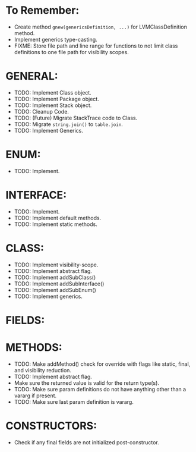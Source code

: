 # To Remember:
- Create method `gnew(genericsDefinition, ...)` for LVMClassDefinition method.
- Implement generics type-casting.
- FIXME: Store file path and line range for functions to not limit class definitions to one file path for visibility scopes.

# GENERAL:
- TODO: Implement Class object.
- TODO: Implement Package object.
- TODO: Implement Stack object.
- TODO: Cleanup Code.
- TODO: (Future) Migrate StackTrace code to Class.
- TODO: Migrate `string.join()` to `table.join`.
- TODO: Implement Generics.

# ENUM:
- TODO: Implement.

# INTERFACE:
- TODO: Implement.
- TODO: Implement default methods.
- TODO: Implement static methods.

# CLASS:
- TODO: Implement visibility-scope.
- TODO: Implement abstract flag.
- TODO: Implement addSubClass()
- TODO: Implement addSubInterface()
- TODO: Implement addSubEnum()
- TODO: Implement generics.

# FIELDS:

# METHODS:
- TODO: Make addMethod() check for override with flags like static, final, and visibility reduction.
- TODO: Implement abstract flag.
- Make sure the returned value is valid for the return type(s).
- TODO: Make sure param definitions do not have anything other than a vararg if present.
- TODO: Make sure last param definition is vararg.

# CONSTRUCTORS:
- Check if any final fields are not initialized post-constructor.